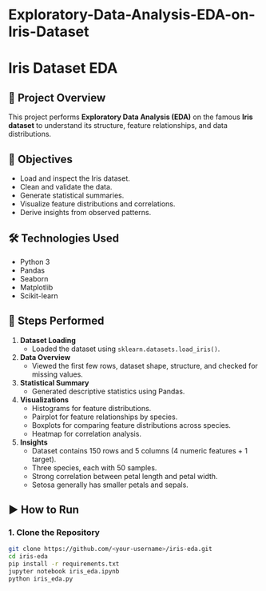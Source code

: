# Exploratory-Data-Analysis-EDA-on-Iris-Dataset
# Iris Dataset EDA

## 📌 Project Overview
This project performs **Exploratory Data Analysis (EDA)** on the famous **Iris dataset** to understand its structure, feature relationships, and data distributions.

## 🎯 Objectives
- Load and inspect the Iris dataset.
- Clean and validate the data.
- Generate statistical summaries.
- Visualize feature distributions and correlations.
- Derive insights from observed patterns.

## 🛠️ Technologies Used
- Python 3
- Pandas
- Seaborn
- Matplotlib
- Scikit-learn

## 📂 Steps Performed
1. **Dataset Loading**  
   - Loaded the dataset using `sklearn.datasets.load_iris()`.
2. **Data Overview**  
   - Viewed the first few rows, dataset shape, structure, and checked for missing values.
3. **Statistical Summary**  
   - Generated descriptive statistics using Pandas.
4. **Visualizations**  
   - Histograms for feature distributions.  
   - Pairplot for feature relationships by species.  
   - Boxplots for comparing feature distributions across species.  
   - Heatmap for correlation analysis.
5. **Insights**  
   - Dataset contains 150 rows and 5 columns (4 numeric features + 1 target).  
   - Three species, each with 50 samples.  
   - Strong correlation between petal length and petal width.  
   - Setosa generally has smaller petals and sepals.

## ▶️ How to Run
### 1. Clone the Repository
```bash
git clone https://github.com/<your-username>/iris-eda.git
cd iris-eda
pip install -r requirements.txt
jupyter notebook iris_eda.ipynb
python iris_eda.py
